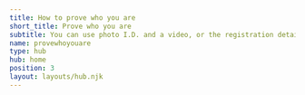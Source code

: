 ```yaml
---
title: How to prove who you are
short_title: Prove who you are
subtitle: You can use photo I.D. and a video, or the registration details from your GP surgery’s online services.
name: provewhoyouare
type: hub
hub: home
position: 3
layout: layouts/hub.njk
---
```

